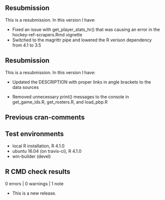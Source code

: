 ##  Resubmission
This is a resubmission. In this version I have:

* Fixed an issue with get_player_stats_hr() that was causing an error in the hockey-ref-scrapers.Rmd vignette
* Switched to the magrittr pipe and lowered the R verison dependency from 4.1 to 3.5

## Resubmission
This is a resubmission. In this version I have:

* Updated the DESCRIPTION with proper links in angle brackets to the data sources

* Removed unnecessary print() messages to the console in get_game_ids.R, get_rosters.R, and load_pbp.R


## Previous cran-comments

## Test environments
* local R installation, R 4.1.0
* ubuntu 16.04 (on travis-ci), R 4.1.0
* win-builder (devel)

## R CMD check results

0 errors | 0 warnings | 1 note

* This is a new release.
